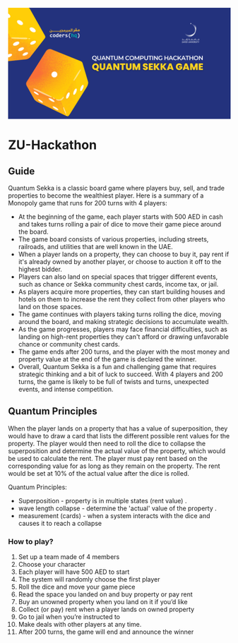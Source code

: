 ![](Resources/ZU-QU-Hackathon.png) 

# ZU-Hackathon

## Guide
Quantum Sekka is a classic board game where players buy, sell, and trade properties to become the wealthiest player. Here is a summary of a Monopoly game that runs for 200 turns with 4 players:

* At the beginning of the game, each player starts with 500 AED in cash and takes turns rolling a pair of dice to move their game piece around the board.
* The game board consists of various properties, including streets, railroads, and utilities that are well known in the UAE. 
* When a player lands on a property, they can choose to buy it, pay rent if it's already owned by another player, or choose to auction it off to the highest bidder.
* Players can also land on special spaces that trigger different events, such as chance or Sekka community chest cards, income tax, or jail.
* As players acquire more properties, they can start building houses and hotels on them to increase the rent they collect from other players who land on those spaces.
* The game continues with players taking turns rolling the dice, moving around the board, and making strategic decisions to accumulate wealth.
* As the game progresses, players may face financial difficulties, such as landing on high-rent properties they can't afford or drawing unfavorable chance or community chest cards.
* The game ends after 200 turns, and the player with the most money and property value at the end of the game is declared the winner.
* Overall, Quantum Sekka is a fun and challenging game that requires strategic thinking and a bit of luck to succeed. With 4 players and 200 turns, the game is likely to be full of twists and turns, unexpected events, and intense competition.

## Quantum Principles
When the player lands on a property that has a value of superposition, they would have to draw a card that lists the different possible rent values for the property. The player would then need to roll the dice to collapse the superposition and determine the actual value of the property, which would be used to calculate the rent. The player must pay rent based on the corresponding value for as long as they remain on the property. The rent would be set at 10% of the actual value after the dice is rolled.

Quantum Principles: 
* Superposition - property is in multiple states (rent value) . 
* wave length collapse  - determine the 'actual' value of the property . 
* measurement (cards)  - when a system interacts with the dice and causes it to reach a collapse

### How to play?
1. Set up a team made of 4 members
2. Choose your character
3. Each player will have 500 AED to start
4. The system will randomly choose the first player
5. Roll the dice and move your game piece
6. Read the space you landed on and buy property or pay rent
7. Buy an unowned property when you land on it if you’d like
8. Collect (or pay) rent when a player lands on owned property
9. Go to jail when you’re instructed to
10. Make deals with other players at any time.
11. After 200 turns, the game will end and announce the winner
